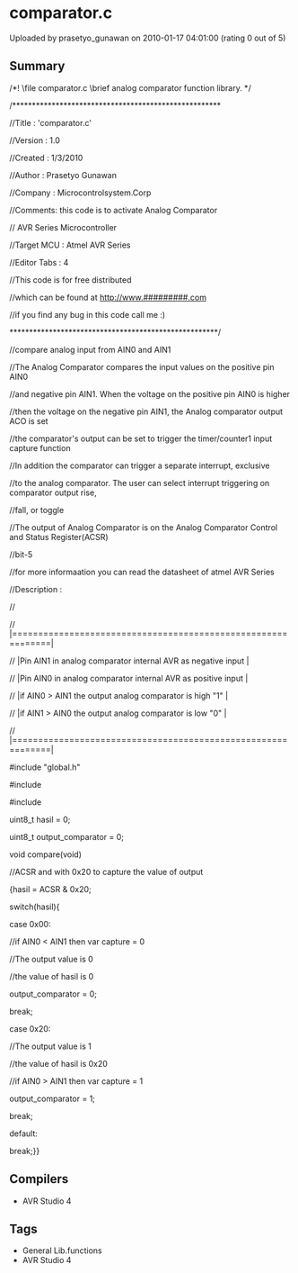 # comparator.c

Uploaded by prasetyo_gunawan on 2010-01-17 04:01:00 (rating 0 out of 5)

## Summary

/*! \file comparator.c \brief analog comparator function library. */  

/*****************************************************  

//Title : 'comparator.c'  

//Version : 1.0  

//Created : 1/3/2010  

//Author : Prasetyo Gunawan  

//Company : Microcontrolsystem.Corp  

//Comments: this code is to activate Analog Comparator  

// AVR Series Microcontroller  

//Target MCU : Atmel AVR Series  

//Editor Tabs : 4  

//This code is for free distributed  

//which can be found at <http://www.#########.com>  

//if you find any bug in this code call me :)  

*****************************************************/  

//compare analog input from AIN0 and AIN1  

//The Analog Comparator compares the input values on the positive pin AIN0  

//and negative pin AIN1. When the voltage on the positive pin AIN0 is higher  

//then the voltage on the negative pin AIN1, the Analog comparator output ACO is set  

//the comparator's output can be set to trigger the timer/counter1 input capture function  

//In addition the comparator can trigger a separate interrupt, exclusive  

//to the analog comparator. The user can select interrupt triggering on comparator output rise,  

//fall, or toggle  

//The output of Analog Comparator is on the Analog Comparator Control and Status Register(ACSR)  

//bit-5  

//for more informaation you can read the datasheet of atmel AVR Series  

//Description :  

//  

// |=============================================================|  

// |Pin AIN1 in analog comparator internal AVR as negative input |  

// |Pin AIN0 in analog comparator internal AVR as positive input |  

// |if AIN0 > AIN1 the output analog comparator is high "1" |  

// |if AIN1 > AIN0 the output analog comparator is low "0" |  

// |=============================================================|


#include "global.h"  

#include   

#include   

uint8\_t hasil = 0;  

uint8\_t output\_comparator = 0;  

void compare(void)  

//ACSR and with 0x20 to capture the value of output  

{hasil = ACSR & 0x20;  

 switch(hasil){  

 case 0x00:  

//if AIN0 < AIN1 then var capture = 0  

//The output value is 0  

//the value of hasil is 0  

 output\_comparator = 0;  

 break;  

 case 0x20:  

//The output value is 1  

//the value of hasil is 0x20  

//if AIN0 > AIN1 then var capture = 1  

 output\_comparator = 1;  

 break;  

 default:  

 break;}}

## Compilers

- AVR Studio 4

## Tags

- General Lib.functions
- AVR Studio 4

